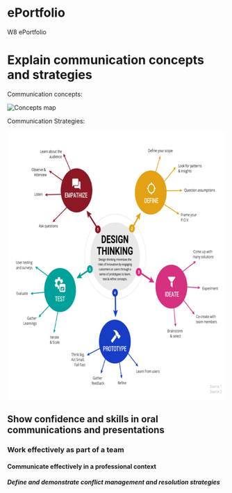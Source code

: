 # ePortfolio
W8 ePortfolio
<!DOCTYPE html>
<html>
<head>
<body>
  <h1>Explain communication concepts and strategies</h1>
  <p>Communication concepts:</p>
  <img src="https://www.edu.gov.mb.ca/k12/tech/imym/images/inv_ict6.gif" alt="Concepts map" width="618" height="617">
  <p>Communication Strategies:</p>
  <img src="Strategy mind map.png" alt="Communication strategies" width="700" height="620">
  <h2>Show confidence and skills in oral communications and presentations</h2>
  <h3>Work effectively as part of a team</h3>
  <h4>Communicate effectively in a professional context</h4>
  <h5>Define and demonstrate conflict management and resolution strategies</h5>
</body>
</html>
